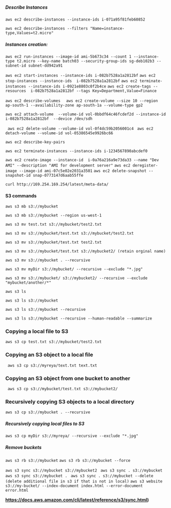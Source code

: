 ##### *Describe Instances*
``aws ec2 describe-instances --instance-ids i-071a95f81feb60852``

``aws ec2 describe-instances --filters "Name=instance-type,Values=t2.micro"``

##### **Instances creation:**
``aws ec2 run-instances --image-id ami-5b673c34 --count 1 --instance-type t2.micro --key-name batch03 --security-group-ids sg-deb102b3 --subnet-id subnet-dd942a91``

``aws ec2 start-instances --instance-ids i-082b7528a1a2812bf``
``aws ec2 stop-instances --instance-ids  i-082b7528a1a2812bf``
``aws ec2 terminate-instances --instance-ids i-0921e8803c0f2b4ce``
``aws ec2 create-tags --resources  i-082b7528a1a2812bf --tags Key=Department,Value=Finance``

``aws ec2 describe-volumes ``
`` aws ec2 create-volume --size 10 --region ap-south-1 --availability-zone ap-south-1a --volume-type gp2``

``aws ec2 attach-volume  --volume-id vol-0bbdf64c46fcdef2d --instance-id  i-082b7528a1a2812bf  --device /dev/sdh``

`` aws ec2 delete-volume --volume-id vol-0f4dc59b2056001c4``
`` aws ec2 detach-volume --volume-id vol-05386545e9926bc66``

``aws ec2 describe-key-pairs``

``aws ec2 terminate-instances --instance-ids i-1234567890abcdef0``

``aws ec2 create-image --instance-id  i-0a76a216a9e73da33 --name "Dev AMI" --description "AMI for development server"``
``aws ec2 deregister-image --image-id ami-07c5e02e2031a3501``
``aws ec2 delete-snapshot --snapshot-id snap-0773147d6aab55ffe``

``curl http://169.254.169.254/latest/meta-data/``

#### **S3 commands**

``aws s3 mb s3://mybucket``

``aws s3 mb s3://mybucket --region us-west-1``

``aws s3 mv test.txt s3://mybucket/test2.txt``

``aws s3 mv s3://mybucket/test.txt s3://mybucket/test2.txt``

``aws s3 mv s3://mybucket/test.txt test2.txt``

``aws s3 mv s3://mybucket/test.txt s3://mybucket2/ (retain orginal name)``

``aws s3 mv s3://mybucket . --recursive``

``aws s3 mv myDir s3://mybucket/ --recursive --exclude "*.jpg"``

``aws s3 mv s3://mybucket/ s3://mybucket2/ --recursive --exclude "mybucket/another/*"``

``aws s3 ls``

``aws s3 ls s3://mybucket``

``aws s3 ls s3://mybucket --recursive``

``aws s3 ls s3://mybucket --recursive --human-readable --summarize``


### **Copying a local file to S3**
``aws s3 cp test.txt s3://mybucket/test2.txt``

### **Copying an S3 object to a local file**

`` aws s3 cp s3://myreya/text.txt text.txt``

### **Copying an S3 object from one bucket to another**
`` aws s3 cp s3://mybucket/test.txt s3://mybucket2/``

### **Recursively copying S3 objects to a local directory**
``aws s3 cp s3://mybucket . --recursive``

##### **Recursively copying local files to S3**
``aws s3 cp myDir s3://myreya/ --recursive --exclude "*.jpg"``

##### Remove buckets

``aws s3 rb s3://mybucket``
``aws s3 rb s3://mybucket --force``

``aws s3 sync s3://mybucket s3://mybucket2 ``
``aws s3 sync . s3://mybucket ``
``aws s3 sync s3://mybucket . ``
``aws s3 sync . s3://mybucket --delete (delete additional file in s3 if that is not in local)``
`` aws s3 website s3://my-bucket/ --index-document index.html --error-document error.html ``

**https://docs.aws.amazon.com/cli/latest/reference/s3/sync.html)**


